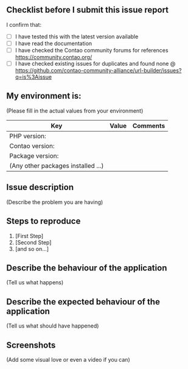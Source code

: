 ## Checklist before I submit this issue report

I confirm that:
- [ ] I have tested this with the latest version available
- [ ] I have read the documentation
- [ ] I have checked the Contao community forums for references https://community.contao.org/
- [ ] I have checked existing issues for duplicates and found none @ https://github.com/contao-community-alliance/url-builder/issues?q=is%3Aissue

## My environment is:

(Please fill in the actual values from your environment)

| Key                                 | Value    | Comments                         |
| ----------------------------------- | ---------| ---------------------------------|
| PHP version:                        |          |                                  |
| Contao version:                     |          |                                  |
| Package version:                    |          |                                  |
| (Any other packages installed ...)  |          |                                  |

## Issue description

(Describe the problem you are having)

## Steps to reproduce

1. [First Step]
2. [Second Step]
3. [and so on…]

## Describe the behaviour of the application

(Tell us what happens)

## Describe the expected behaviour of the application

(Tell us what should have happened)

## Screenshots

(Add some visual love or even a video if you can)
